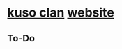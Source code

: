# [kuso clan](https://steamcommunity.com/groups/kusoclan) [website](https://kuso-clan.github.io/)

## To-Do
